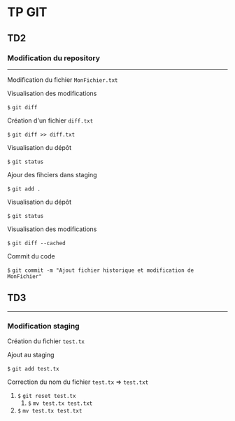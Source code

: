 # TP GIT

## TD2

### Modification du repository
************************

Modification du fichier `MonFichier.txt`

Visualisation des modifications

`$` `git diff`

Création d'un fichier `diff.txt`

`$` `git diff >> diff.txt`

Visualisation du dépôt

`$` `git status`

Ajour des fihciers dans staging

`$`  `git add .`

Visualisation du dépôt

`$` `git status`

Visualisation des modifications

`$` `git diff --cached`


Commit du code

`$` `git commit -m "Ajout fichier historique et modification de MonFichier"`

## TD3
************************
### Modification staging

Création du fichier `test.tx`

Ajout au staging

`$` `git add test.tx`

Correction du nom du fichier `test.tx` => `test.txt`
1. `$` `git reset test.tx`
   1. `$` `mv test.tx test.txt`
2. `$` `mv test.tx test.txt`
